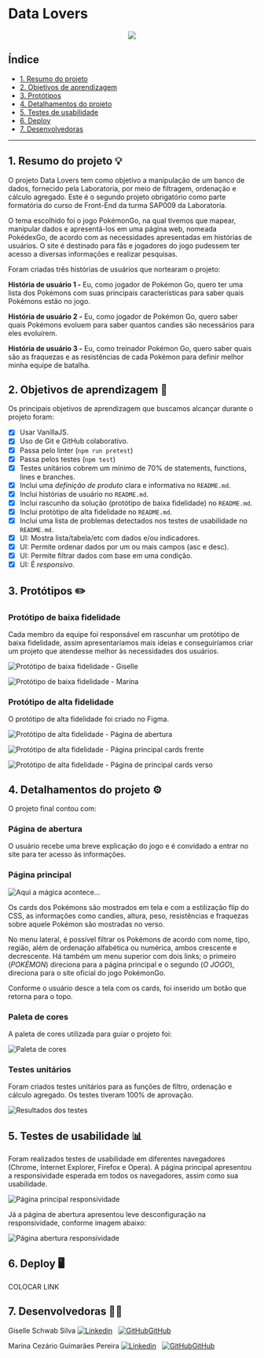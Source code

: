 # Data Lovers

<p align="center"><img src="src/img/logo-pokedex-final.png"></p>

## Índice

* [1. Resumo do projeto](#1-resumo-do-projeto)
* [2. Objetivos de aprendizagem](#2-objetivos-de-aprendizagem)
* [3. Protótipos](#3-protótipos)
* [4. Detalhamentos do projeto](#4-detalhamentos-do-projeto)
* [5. Testes de usabilidade](#5-testes-de-usabilidade)
* [6. Deploy](#6-deploy)
* [7. Desenvolvedoras](#7-desenvolvedoras)

***


## 1. Resumo do projeto 💡  

O projeto Data Lovers tem como objetivo a manipulação de um banco de dados, fornecido pela Laboratoria, por meio de filtragem, ordenação e cálculo agregado. Este é o segundo projeto obrigatório como parte formatória do curso de Front-End da turma SAP009 da Laboratoria.

O tema escolhido foi o jogo PokémonGo, na qual tivemos que mapear, manipular dados e apresentá-los em uma página web, nomeada PokédexGo, de acordo com as necessidades apresentadas em histórias de usuários. O site é destinado para fãs e jogadores do jogo pudessem ter acesso a diversas informações e realizar pesquisas.

Foram criadas três histórias de usuários que nortearam o projeto:

**História de usuário 1 -** Eu, como jogador de Pokémon Go, quero ter uma lista dos Pokémons com suas principais características para saber quais Pokémons estão no jogo.

**História de usuário 2 -** Eu, como jogador de Pokémon Go, quero saber quais Pokémons evoluem para saber quantos candies são necessários para eles evoluírem.

**História de usuário 3 -** Eu, como treinador Pokémon Go, quero saber quais são as fraquezas e as resistências de cada Pokémon para definir melhor minha equipe de batalha.

## 2. Objetivos de aprendizagem 📜

Os principais objetivos de aprendizagem que buscamos alcançar durante o projeto foram:

* [x] Usar VanillaJS.
* [x] Uso de Git e GitHub colaborativo.
* [x] Passa pelo linter (`npm run pretest`)
* [x] Passa pelos testes (`npm test`)
* [x] Testes unitários cobrem um mínimo de 70% de statements, functions, lines e
  branches.
* [x] Inclui uma _definição de produto_ clara e informativa no `README.md`.
* [x] Inclui histórias de usuário no `README.md`.
* [x] Inclui rascunho da solução (protótipo de baixa fidelidade) no `README.md`.
* [x] Inclui protótipo de alta fidelidade no `README.md`.
* [x] Inclui uma lista de problemas detectados nos testes de usabilidade no
  `README.md`.
* [x] UI: Mostra lista/tabela/etc com dados e/ou indicadores.
* [x] UI: Permite ordenar dados por um ou mais campos (asc e desc).
* [x] UI: Permite filtrar dados com base em uma condição.
* [x] UI: É _responsivo_.

## 3. Protótipos :pencil2:

### Protótipo de baixa fidelidade

Cada membro da equipe foi responsável em rascunhar um protótipo de baixa fidelidade, assim apresentaríamos mais ideias e conseguiríamos criar um projeto que atendesse melhor às necessidades dos usuários.

![*Protótipo de baixa fidelidade - Giselle*](/src/img/prototipoGiselle.jpg)

![*Protótipo de baixa fidelidade - Marina*](/src/img/prototipoMarina.jpg)

### Protótipo de alta fidelidade

O protótipo de alta fidelidade foi criado no Figma.

![*Protótipo de alta fidelidade - Página de abertura*](src/img/prototipo_figma_1.png)


![*Protótipo de alta fidelidade - Página principal cards frente*](src/img/prototipo_figma_2.png)


![*Protótipo de alta fidelidade - Página de principal cards verso*](src/img/prototipo_figma_3.png)

## 4. Detalhamentos do projeto ⚙️

O projeto final contou com:

### Página de abertura

O usuário recebe uma breve explicação do jogo e é convidado a entrar no site para ter acesso às informações.

### Página principal

![*Aqui a mágica acontece...*](src/img/magic.gif)

Os cards dos Pokémons são mostrados em tela e com a estilização flip do CSS, as informações como candies, altura, peso, resistências e fraquezas sobre aquele Pokémon são mostradas no verso.

No menu lateral, é possível filtrar os Pokémons de acordo com nome, tipo, região, além de ordenação alfabética ou numérica, ambos crescente e decrescente. Há também um menu superior com dois links; o primeiro (*POKÉMON*) direciona para a página principal e o segundo (*O JOGO*), direciona para o site oficial do jogo PokémonGo.

Conforme o usuário desce a tela com os cards, foi inserido um botão que retorna para o topo.

### Paleta de cores

A paleta de cores utilizada para guiar o projeto foi:

![*Paleta de cores*](src/img/paleta_cores.png)

### Testes unitários

Foram criados testes unitários para as funções de filtro, ordenação e cálculo agregado. Os testes tiveram 100% de aprovação.

![*Resultados dos testes*](src/img/teste.png)


## 5. Testes de usabilidade :bar_chart:

Foram realizados testes de usabilidade em diferentes navegadores (Chrome, Internet Explorer, Firefox e Opera). A página principal apresentou a responsividade esperada em todos os navegadores, assim como sua usabilidade.

![Página principal responsividade](src/img/pagina_principal_responsividade.png)

Já a página de abertura apresentou leve desconfiguração na responsividade, conforme imagem abaixo:

![Página abertura responsividade](src/img/pagina_abertura_responsividade.png)

## 6. Deploy 🖥️

COLOCAR LINK

## 7. Desenvolvedoras 👩‍💻

Giselle Schwab Silva [![Linkedin](https://i.stack.imgur.com/gVE0j.png)](https://www.linkedin.com/in/giselle-schwab-silva-58930610a/)
&nbsp;
[![GitHub](https://i.stack.imgur.com/tskMh.png)GitHub](https://github.com/giselleschwab)

Marina Cezário Guimarães Pereira [![Linkedin](https://i.stack.imgur.com/gVE0j.png)](https://www.linkedin.com/in/marina-cezario/)
&nbsp;
[![GitHub](https://i.stack.imgur.com/tskMh.png)GitHub](https://github.com/marinacezario)
